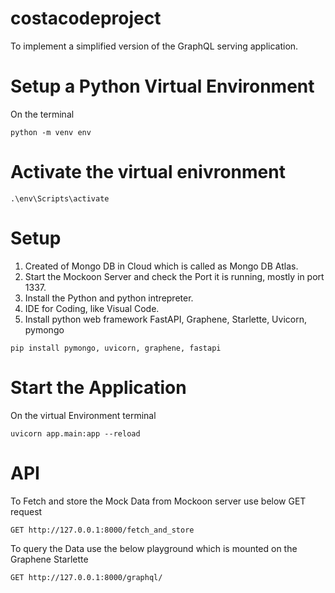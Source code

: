# costacodeproject
To implement a simplified version of the GraphQL serving application.

# Setup a Python Virtual Environment

On the terminal
```
python -m venv env
```

# Activate the virtual enivronment

```
.\env\Scripts\activate
```

# Setup
1. Created of Mongo DB in Cloud which is called as Mongo DB Atlas.
2. Start the Mockoon Server and check the Port it is running, mostly in port 1337.
3. Install the Python and python intrepreter.
4. IDE for Coding, like Visual Code.
5. Install python web framework FastAPI, Graphene, Starlette, Uvicorn, pymongo

```
pip install pymongo, uvicorn, graphene, fastapi
```


# Start the Application

On the virtual Environment terminal
```
uvicorn app.main:app --reload
```

# API

To Fetch and store the Mock Data from Mockoon server use below GET request

```
GET http://127.0.0.1:8000/fetch_and_store
```

To query the Data use the below playground which is mounted on the Graphene Starlette 

```
GET http://127.0.0.1:8000/graphql/
```

